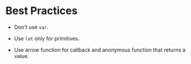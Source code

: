 # Best Practices

- Don't use `var`.

- Use `let` only for primitives.

- Use arrow function for callback and anonymous function that returns a value.

